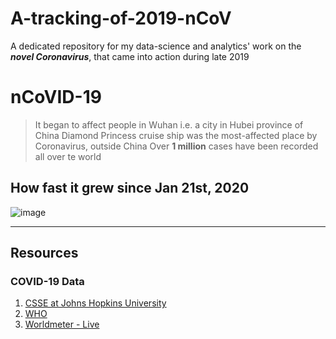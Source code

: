 # A-tracking-of-2019-nCoV
A dedicated repository for my data-science and analytics' work on the **_novel Coronavirus_**, that came into action during late 2019


# nCoVID-19
> It began to affect people in Wuhan i.e. a city in Hubei province of China
> Diamond Princess cruise ship was the most-affected place by Coronavirus, outside China
> Over **1 million** cases have been recorded all over te world



## How fast it grew since Jan 21st, 2020
![image](Project/My%20Work/PLOTS/gifs/everAffected.gif)

<hr />

## Resources

### COVID-19 Data
1. [CSSE at Johns Hopkins University](https://github.com/CSSEGISandData/COVID-19/)
2. [WHO](https://www.who.int/emergencies/diseases/novel-coronavirus-2019/situation-reports/)
3. [Worldmeter - Live](https://www.worldometers.info/coronavirus/)
